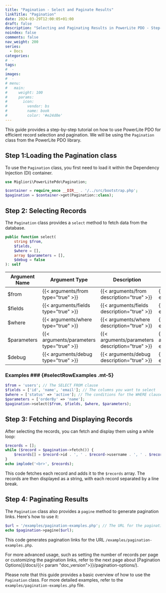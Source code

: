 ```yaml
---
title: "Pagination - Select and Paginate Results"
linkTitle: "Pagination"
date: 2024-03-29T12:00:05+01:00
draft: false
description: "Selecting and Paginating Results in PowerLite PDO - Step-by-step guide on how to use PowerLite PDO for efficient record selection and pagination."
noindex: false
comments: false
nav_weight: 200
series:
  - Docs
categories:
#  -
tags:
#  -
images:
#  -
# menu:
#   main:
#     weight: 100
#     params:
#       icon:
#         vendor: bs
#         name: book
#         color: '#e24d0e'
---
```


This guide provides a step-by-step tutorial on how to use PowerLite PDO for efficient record selection and pagination. We will be using the `Pagination` class from the PowerLite PDO library.

<!--more-->

## Step 1:Loading the Pagination class

To use the `Pagination` class, you first need to load it within the Dependency Injection (DI) container.

```php
use Migliori\PowerLitePdo\Pagination;

$container = require_once __DIR__ . '/../src/bootstrap.php';
$pagination = $container->get(Pagination::class);
```

## Step 2: Selecting Records

The `Pagination` class provides a `select` method to fetch data from the database.

```php
public function select(
    string $from,
    $fields,
    $where = [],
    array $parameters = [],
    $debug = false
): self
```

| Argument Name | Argument Type | Description | Examples |
| --- | --- | --- | --- |
| $from | {{< arguments/from type="true" >}} | {{< arguments/from description="true" >}} | {{< arguments/from examples="true" >}} |
| $fields | {{< arguments/fields type="true" >}} | {{< arguments/fields description="true" >}} | {{< arguments/fields examples="true" >}} |
| $where | {{< arguments/where type="true" >}} | {{< arguments/where description="true" >}} | {{< arguments/where examples="true" >}} |
| $parameters | {{< arguments/parameters type="true" >}} | {{< arguments/parameters description="true" >}} | {{< arguments/parameters examples="true" >}} |
| $debug | {{< arguments/debug type="true" >}} | {{< arguments/debug description="true" >}} | {{< arguments/debug examples="true" >}} |

### Examples ### {#selectRowExamples .mt-5}

```php
$from = 'users'; // The SELECT FROM clause
$fields = ['id', 'name', 'email']; // The columns you want to select
$where = ['status' => 'active']; // The conditions for the WHERE clause
$parameters = ['orderBy' => 'name'];
$pagination->select($from, $fields, $where, $parameters);
```

## Step 3: Fetching and Displaying Records

After selecting the records, you can fetch and display them using a while loop:

```php
$records = [];
while ($record = $pagination->fetch()) {
    $records[] = $record->id . ', ' . $record->username . ', ' . $record->email;
}
echo implode('<br>', $records);
```

This code fetches each record and adds it to the `$records` array. The records are then displayed as a string, with each record separated by a line break.

## Step 4: Paginating Results

The `Pagination` class also provides a `pagine` method to generate pagination links. Here's how to use it:

```php
$url = '/examples/pagination-examples.php'; // The URL for the pagination links
echo $pagination->pagine($url);
```

This code generates pagination links for the URL `/examples/pagination-examples.php`.

For more advanced usage, such as setting the number of records per page or customizing the pagination links, refer to the next page about [Pagination Options](/docs/{{< param "doc_version">}}/pagination-options/).

Please note that this guide provides a basic overview of how to use the `Pagination` class. For more detailed examples, refer to the `examples/pagination-examples.php` file.
